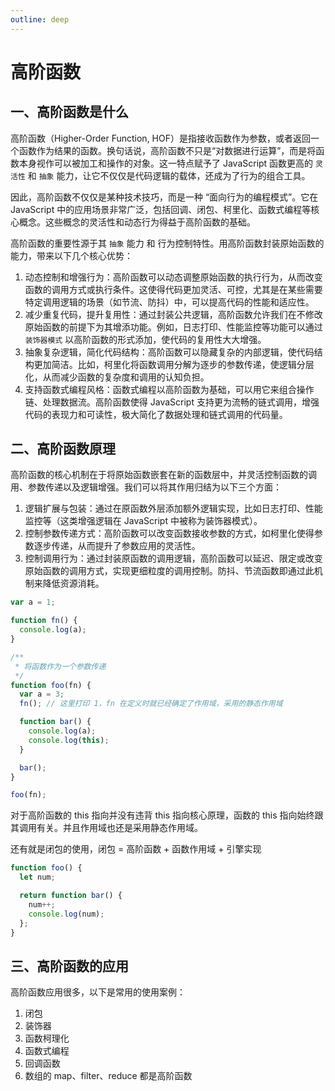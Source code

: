 ```yaml
---
outline: deep
---
```


# 高阶函数

## 一、高阶函数是什么

高阶函数（Higher-Order Function, HOF）是指接收函数作为参数，或者返回一个函数作为结果的函数。换句话说，高阶函数不只是“对数据进行运算”，而是将函数本身视作可以被加工和操作的对象。这一特点赋予了 JavaScript 函数更高的 `灵活性` 和 `抽象` 能力，让它不仅仅是代码逻辑的载体，还成为了行为的组合工具。

因此，高阶函数不仅仅是某种技术技巧，而是一种 “面向行为的编程模式”。它在 JavaScript 中的应用场景非常广泛，包括回调、闭包、柯里化、函数式编程等核心概念。这些概念的灵活性和动态行为得益于高阶函数的基础。

高阶函数的重要性源于其 `抽象` 能力 和 行为控制特性。用高阶函数封装原始函数的能力，带来以下几个核心优势：

1. 动态控制和增强行为：高阶函数可以动态调整原始函数的执行行为，从而改变函数的调用方式或执行条件。这使得代码更加灵活、可控，尤其是在某些需要特定调用逻辑的场景（如节流、防抖）中，可以提高代码的性能和适应性。
2. 减少重复代码，提升复用性：通过封装公共逻辑，高阶函数允许我们在不修改原始函数的前提下为其增添功能。例如，日志打印、性能监控等功能可以通过 `装饰器模式` 以高阶函数的形式添加，使代码的复用性大大增强。
3. 抽象复杂逻辑，简化代码结构：高阶函数可以隐藏复杂的内部逻辑，使代码结构更加简洁。比如，柯里化将函数调用分解为逐步的参数传递，使逻辑分层化，从而减少函数的复杂度和调用的认知负担。
4. 支持函数式编程风格：函数式编程以高阶函数为基础，可以用它来组合操作链、处理数据流。高阶函数使得 JavaScript 支持更为流畅的链式调用，增强代码的表现力和可读性，极大简化了数据处理和链式调用的代码量。

## 二、高阶函数原理

高阶函数的核心机制在于将原始函数嵌套在新的函数层中，并灵活控制函数的调用、参数传递以及逻辑增强。我们可以将其作用归结为以下三个方面：

1. 逻辑扩展与包装：通过在原函数外层添加额外逻辑实现，比如日志打印、性能监控等（这类增强逻辑在 JavaScript 中被称为装饰器模式）。
2. 控制参数传递方式：高阶函数可以改变函数接收参数的方式，如柯里化使得参数逐步传递，从而提升了参数应用的灵活性。
3. 控制调用行为：通过封装原函数的调用逻辑，高阶函数可以延迟、限定或改变原始函数的调用方式，实现更细粒度的调用控制。防抖、节流函数即通过此机制来降低资源消耗。

```javascript
var a = 1;

function fn() {
  console.log(a);
}

/**
 * 将函数作为一个参数传递
 */
function foo(fn) {
  var a = 3;
  fn(); // 这里打印 1，fn 在定义时就已经确定了作用域，采用的静态作用域

  function bar() {
    console.log(a);
    console.log(this);
  }

  bar();
}

foo(fn);
```

对于高阶函数的 this 指向并没有违背 this 指向核心原理，函数的 this 指向始终跟其调用有关。并且作用域也还是采用静态作用域。

还有就是闭包的使用，闭包 = 高阶函数 + 函数作用域 + 引擎实现

```javascript
function foo() {
  let num;

  return function bar() {
    num++;
    console.log(num);
  };
}
```

## 三、高阶函数的应用

高阶函数应用很多，以下是常用的使用案例：

1. 闭包
2. 装饰器
3. 函数柯理化
4. 函数式编程
5. 回调函数
6. 数组的 map、filter、reduce 都是高阶函数
